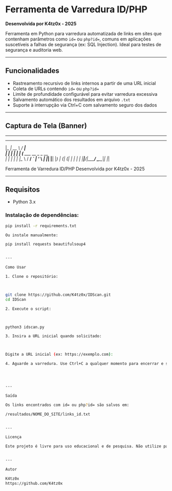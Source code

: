 # Ferramenta de Varredura ID/PHP

**Desenvolvida por K4tz0x - 2025**

Ferramenta em Python para varredura automatizada de links em sites que contenham parâmetros como `id=` ou `php?id=`, comuns em aplicações suscetíveis a falhas de segurança (ex: SQL Injection). Ideal para testes de segurança e auditoria web.

---

## Funcionalidades

- Rastreamento recursivo de links internos a partir de uma URL inicial
- Coleta de URLs contendo `id=` ou `php?id=`
- Limite de profundidade configurável para evitar varredura excessiva
- Salvamento automático dos resultados em arquivo `.txt`
- Suporte à interrupção via Ctrl+C com salvamento seguro dos dados

---

## Captura de Tela (Banner)


---

  _____ _____   _____                 
 |_   _|  __ \ / ____|                
   | | | |  | | (___   ___ __ _ _ __  
   | | | |  | |\___ \ / __/ _` | '_ \ 
  _| |_| |__| |____) | (_| (_| | | | |
 |_____|_____/|_____/ \___\__,_|_| |_|

Ferramenta de Varredura ID/PHP
    Desenvolvida por K4tz0x - 2025

---

## Requisitos

- Python 3.x

### Instalação de dependências:

```bash
pip install -r requirements.txt

Ou instale manualmente:

pip install requests beautifulsoup4


---

Como Usar

1. Clone o repositório:



git clone https://github.com/K4tz0x/IDScan.git
cd IDScan

2. Execute o script:



python3 idscan.py

3. Insira a URL inicial quando solicitado:



Digite a URL inicial (ex: https://exemplo.com):

4. Aguarde a varredura. Use Ctrl+C a qualquer momento para encerrar e salvar os resultados.




---

Saída

Os links encontrados com id= ou php?id= são salvos em:

/resultados/NOME_DO_SITE/links_id.txt


---

Licença

Este projeto é livre para uso educacional e de pesquisa. Não utilize para atividades ilegais.


---

Autor

K4tz0x
https://github.com/K4tz0x
